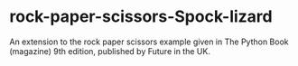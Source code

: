# rock-paper-scissors-Spock-lizard
An extension to the rock paper scissors example given in The Python Book (magazine) 9th edition, published by Future in the UK. 
